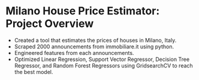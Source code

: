 # Milano House Price Estimator: Project Overview 
* Created a tool that estimates the prices of houses in Milano, Italy.
* Scraped 2000 announcements from immobiliare.it using python.
* Engineered features from each announcements. 
* Optimized Linear Regression, Support Vector Regressor, Decision Tree Regressor, and Random Forest Regressors using GridsearchCV to reach the best model. 
